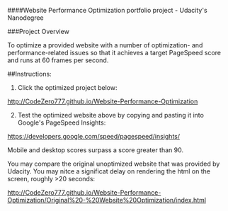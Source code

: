 ####Website Performance Optimization portfolio project - Udacity's Nanodegree

###Project Overview

To optimize a provided website with a number of optimization- and performance-related issues so that it achieves a target PageSpeed score and runs at 60 frames per second.

##Instructions:

1) Click the optimized project below:

http://CodeZero777.github.io/Website-Performance-Optimization

2) Test the optimized website above by copying and pasting it into Google's PageSpeed Insights:

https://developers.google.com/speed/pagespeed/insights/

Mobile and desktop scores surpass a score greater than 90.

You may compare the original unoptimized website that was provided by Udacity.  You may nitce a significat delay on rendering the html on the screen, roughly >20 seconds:

http://CodeZero777.github.io/Website-Performance-Optimization/Original%20-%20Website%20Optimization/index.html


